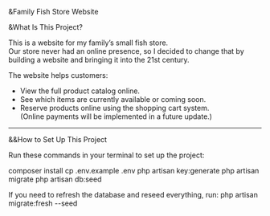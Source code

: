 &Family Fish Store Website

&What Is This Project?

This is a website for my family’s small fish store.  
Our store never had an online presence, so I decided to change that by building a website and bringing it into the 21st century.  

The website helps customers:
- View the full product catalog online.
- See which items are currently available or coming soon.
- Reserve products online using the shopping cart system.  
  (Online payments will be implemented in a future update.)

---

&&How to Set Up This Project

Run these commands in your terminal to set up the project:

composer install
cp .env.example .env
php artisan key:generate
php artisan migrate
php artisan db:seed

If you need to refresh the database and reseed everything, run:
php artisan migrate:fresh --seed